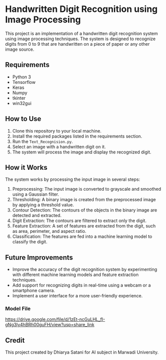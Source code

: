 # Handwritten Digit Recognition using Image Processing

This project is an implementation of a handwritten digit recognition system using image processing techniques. The system is designed to recognize digits from 0 to 9 that are handwritten on a piece of paper or any other image source.

## Requirements
- Python 3
- Tensorflow
- Keras 
- Numpy
- tkinter
- win32gui

## How to Use
1. Clone this repository to your local machine.
2. Install the required packages listed in the requirements section.
3. Run the `Text_Recognision.py`.
4. Select an image with a handwritten digit on it.
5. The system will process the image and display the recognized digit.

## How it Works
The system works by processing the input image in several steps:
1. Preprocessing: The input image is converted to grayscale and smoothed using a Gaussian filter.
2. Thresholding: A binary image is created from the preprocessed image by applying a threshold value.
3. Contour Detection: The contours of the objects in the binary image are detected and extracted.
4. Digit Extraction: The contours are filtered to extract only the digit.
5. Feature Extraction: A set of features are extracted from the digit, such as area, perimeter, and aspect ratio.
6. Classification: The features are fed into a machine learning model to classify the digit.

## Future Improvements
- Improve the accuracy of the digit recognition system by experimenting with different machine learning models and feature extraction techniques.
- Add support for recognizing digits in real-time using a webcam or a smartphone camera.
- Implement a user interface for a more user-friendly experience.


### Model File
https://drive.google.com/file/d/1zEt-ncGuLHL_fI-gNg3Iy4hBRh00guFH/view?usp=share_link

## Credit 
This project created by Dhiarya Satani for AI subject in Marwadi University.
